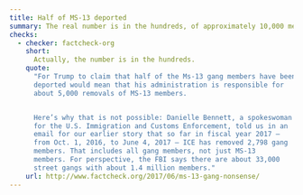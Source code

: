 ```yaml
---
title: Half of MS-13 deported
summary: The real number is in the hundreds, of approximately 10,000 members.
checks:
  - checker: factcheck-org
    short:
      Actually, the number is in the hundreds.
    quote:
      "For Trump to claim that half of the Ms-13 gang members have been
      deported would mean that his administration is responsible for
      about 5,000 removals of MS-13 members.


      Here’s why that is not possible: Danielle Bennett, a spokeswoman
      for the U.S. Immigration and Customs Enforcement, told us in an
      email for our earlier story that so far in fiscal year 2017 —
      from Oct. 1, 2016, to June 4, 2017 — ICE has removed 2,798 gang
      members. That includes all gang members, not just MS-13
      members. For perspective, the FBI says there are about 33,000
      street gangs with about 1.4 million members."
    url: http://www.factcheck.org/2017/06/ms-13-gang-nonsense/
---
```

